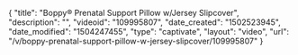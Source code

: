 {
    "title": "Boppy&reg; Prenatal Support Pillow w\/Jersey Slipcover",
    "description": "",
    "videoid": "109995807",
    "date_created": "1502523945",
    "date_modified": "1504247455",
    "type": "captivate",
    "layout": "video",
    "url": "\/v\/boppy-prenatal-support-pillow-w-jersey-slipcover\/109995807"
}